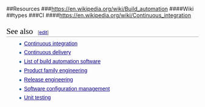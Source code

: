 ##Resources
###https://en.wikipedia.org/wiki/Build_automation
####Wiki
##types
###CI
####https://en.wikipedia.org/wiki/Continuous_integration
<h2 style="color: black; font-weight: normal; margin-top: 1em; margin-bottom: 0.25em; overflow: hidden; padding: 0px; border-bottom-width: 1px; border-bottom-style: solid; border-bottom-color: rgb(170, 170, 170); font-size: 1.5em; font-family: 'Linux Libertine', Georgia, Times, serif; line-height: 1.3; background-image: none; background-attachment: initial; background-size: initial; background-origin: initial; background-clip: initial; background-position: initial; background-repeat: initial;"><span class="mw-headline" id="See_also">See also</span><span class="mw-editsection" style="-webkit-user-select: none; font-size: small; margin-left: 1em; vertical-align: baseline; line-height: 1em; display: inline-block; white-space: nowrap; unicode-bidi: -webkit-isolate; font-family: sans-serif;"><span class="mw-editsection-bracket" style="margin-right: 0px; color: rgb(85, 85, 85); margin-left: 0px;">[</span><a href="https://en.wikipedia.org/w/index.php?title=Build_automation&amp;action=edit&amp;section=8" title="Edit section: See also" style="color: rgb(11, 0, 128); background: none;">edit</a><span class="mw-editsection-bracket" style="margin-left: 0px; color: rgb(85, 85, 85); margin-right: 0px;">]</span></span></h2><ul style="margin-top: 0.3em; margin-bottom: 0px; margin-left: 1.6em; list-style-image: url(data:image/svg+xml,%3C%3Fxml%20version%3D%221.0%22%20encoding%3D%22UTF-8%22%3F%3E%0A%3Csvg%20xmlns%3D%22http%3A%2F%2Fwww.w3.org%2F2000%2Fsvg%22%20version%3D%221.1%22%20width%3D%225%22%20height%3D%2213%22%3E%0A%3Ccircle%20cx%3D%222.5%22%20cy%3D%229.5%22%20r%3D%222.5%22%20fill%3D%22%2300528c%22%2F%3E%0A%3C%2Fsvg%3E%0A); color: rgb(37, 37, 37); font-family: sans-serif; line-height: 22.3999996185303px;"><li style="margin-bottom: 0.1em;"><a href="https://en.wikipedia.org/wiki/Continuous_integration" title="Continuous integration" style="color: rgb(11, 0, 128); background: none;">Continuous integration</a></li><li style="margin-bottom: 0.1em;"><a href="https://en.wikipedia.org/wiki/Continuous_delivery" title="Continuous delivery" style="color: rgb(11, 0, 128); background: none;">Continuous delivery</a></li><li style="margin-bottom: 0.1em;"><a href="https://en.wikipedia.org/wiki/List_of_build_automation_software" title="List of build automation software" style="color: rgb(11, 0, 128); background: none;">List of build automation software</a></li><li style="margin-bottom: 0.1em;"><a href="https://en.wikipedia.org/wiki/Product_family_engineering" title="Product family engineering" style="color: rgb(11, 0, 128); background: none;">Product family engineering</a></li><li style="margin-bottom: 0.1em;"><a href="https://en.wikipedia.org/wiki/Release_engineering" title="Release engineering" style="color: rgb(11, 0, 128); background: none;">Release engineering</a></li><li style="margin-bottom: 0.1em;"><a href="https://en.wikipedia.org/wiki/Software_configuration_management" title="Software configuration management" style="color: rgb(11, 0, 128); background: none;">Software configuration management</a></li><li style="margin-bottom: 0.1em;"><a href="https://en.wikipedia.org/wiki/Unit_testing" title="Unit testing" style="color: rgb(11, 0, 128); background: none;">Unit testing</a></li></ul>

